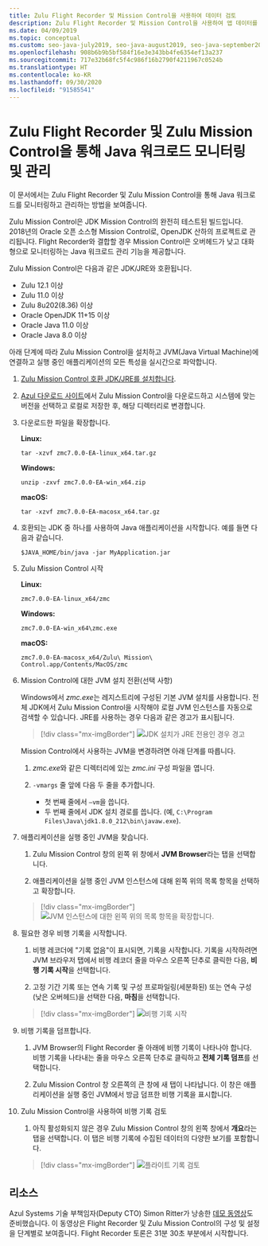 ```yaml
---
title: Zulu Flight Recorder 및 Mission Control을 사용하여 데이터 검토
description: Zulu Flight Recorder 및 Mission Control을 사용하여 앱 데이터를 수집하고 검토하기 위한 지침입니다.
ms.date: 04/09/2019
ms.topic: conceptual
ms.custom: seo-java-july2019, seo-java-august2019, seo-java-september2019, devx-track-java
ms.openlocfilehash: 908b6b9b5bf584f16e3e343bb4fe6354ef13a237
ms.sourcegitcommit: 717e32b68fc5f4c986f16b2790f4211967c0524b
ms.translationtype: HT
ms.contentlocale: ko-KR
ms.lasthandoff: 09/30/2020
ms.locfileid: "91585541"
---
```

# <a name="monitor-and-manage-java-workloads-with-zulu-flight-recorder-and-zulu-mission-control"></a>Zulu Flight Recorder 및 Zulu Mission Control을 통해 Java 워크로드 모니터링 및 관리

이 문서에서는 Zulu Flight Recorder 및 Zulu Mission Control을 통해 Java 워크로드를 모니터링하고 관리하는 방법을 보여줍니다.

Zulu Mission Control은 JDK Mission Control의 완전히 테스트된 빌드입니다. 2018년의 Oracle 오픈 소스형 Mission Control로, OpenJDK 산하의 프로젝트로 관리됩니다. Flight Recorder와 결합할 경우 Mission Control은 오버헤드가 낮고 대화형으로 모니터링하는 Java 워크로드 관리 기능을 제공합니다.

Zulu Mission Control은 다음과 같은 JDK/JRE와 호환됩니다.

* Zulu 12.1 이상
* Zulu 11.0 이상
* Zulu 8u202(8.36) 이상
* Oracle OpenJDK 11+15 이상
* Oracle Java 11.0 이상
* Oracle Java 8.0 이상

아래 단계에 따라 Zulu Mission Control을 설치하고 JVM(Java Virtual Machine)에 연결하고 실행 중인 애플리케이션의 모든 특성을 실시간으로 파악합니다.

1. [Zulu Mission Control 호환 JDK/JRE를 설치합니다](java-jdk-install.md).

2. [Azul 다운로드 사이트](https://www.azul.com/products/zulu-mission-control/)에서 Zulu Mission Control을 다운로드하고 시스템에 맞는 버전을 선택하고 로컬로 저장한 후, 해당 디렉터리로 변경합니다.

3. 다운로드한 파일을 확장합니다.

    **Linux:**

    ```azurecli
    tar -xzvf zmc7.0.0-EA-linux_x64.tar.gz
    ```

    **Windows:**

    ```azurecli
    unzip -zxvf zmc7.0.0-EA-win_x64.zip
    ```

    **macOS:**

    ```azurecli
    tar -xzvf zmc7.0.0-EA-macosx_x64.tar.gz
    ```

4. 호환되는 JDK 중 하나를 사용하여 Java 애플리케이션을 시작합니다. 예를 들면 다음과 같습니다.

    ```azurecli
    $JAVA_HOME/bin/java -jar MyApplication.jar
    ```

5. Zulu Mission Control 시작

    **Linux:**

    ```azurecli
    zmc7.0.0-EA-linux_x64/zmc
    ```

    **Windows:**

    ```azurecli
    zmc7.0.0-EA-win_x64\zmc.exe
    ```

    **macOS:**

    ```azurecli
    zmc7.0.0-EA-macosx_x64/Zulu\ Mission\ Control.app/Contents/MacOS/zmc
    ```

6. Mission Control에 대한 JVM 설치 전환(선택 사항)

    Windows에서 *zmc.exe*는 레지스트리에 구성된 기본 JVM 설치를 사용합니다. 전체 JDK에서 Zulu Mission Control을 시작해야 로컬 JVM 인스턴스를 자동으로 검색할 수 있습니다. JRE를 사용하는 경우 다음과 같은 경고가 표시됩니다.

    > [!div class="mx-imgBorder"]
    ![JDK 설치가 JRE 전용인 경우 경고](media/jfr-jre-warning-message.png)

    Mission Control에서 사용하는 JVM을 변경하려면 아래 단계를 따릅니다.

    1. *zmc.exe*와 같은 디렉터리에 있는 *zmc.ini* 구성 파일을 엽니다.

    2. `-vmargs` 줄 앞에 다음 두 줄을 추가합니다.

        * 첫 번째 줄에서 `–vm`을 씁니다.
        * 두 번째 줄에서 JDK 설치 경로를 씁니다. (예, `C:\Program Files\Java\jdk1.8.0_212\bin\javaw.exe`).

7. 애플리케이션을 실행 중인 JVM을 찾습니다.

    1. Zulu Mission Control 창의 왼쪽 위 창에서 **JVM Browser**라는 탭을 선택합니다.

    2. 애플리케이션을 실행 중인 JVM 인스턴스에 대해 왼쪽 위의 목록 항목을 선택하고 확장합니다.

    > [!div class="mx-imgBorder"]
    ![JVM 인스턴스에 대한 왼쪽 위의 목록 항목을 확장합니다.](media/jfr-jvm-instance-dashboard.png)

8. 필요한 경우 비행 기록을 시작합니다.

    1. 비행 레코더에 "기록 없음"이 표시되면, 기록을 시작합니다. 기록을 시작하려면 JVM 브라우저 탭에서 비행 레코더 줄을 마우스 오른쪽 단추로 클릭한 다음, **비행 기록 시작**을 선택합니다.

    2. 고정 기간 기록 또는 연속 기록 및 구성 프로파일링(세분화된) 또는 연속 구성(낮은 오버헤드)을 선택한 다음, **마침**을 선택합니다.

    > [!div class="mx-imgBorder"]
    ![비행 기록 시작](media/jfr-start-flight-recording.png)

9. 비행 기록을 덤프합니다.

    1. JVM Browser의 Flight Recorder 줄 아래에 비행 기록이 나타나야 합니다. 비행 기록을 나타내는 줄을 마우스 오른쪽 단추로 클릭하고 **전체 기록 덤프**를 선택합니다.

    2. Zulu Mission Control 창 오른쪽의 큰 창에 새 탭이 나타납니다. 이 창은 애플리케이션을 실행 중인 JVM에서 방금 덤프한 비행 기록을 표시합니다.

10. Zulu Mission Control을 사용하여 비행 기록 검토
    1. 아직 활성화되지 않은 경우 Zulu Mission Control 창의 왼쪽 창에서 **개요**라는 탭을 선택합니다. 이 탭은 비행 기록에 수집된 데이터의 다양한 보기를 포함합니다.

    > [!div class="mx-imgBorder"]
    ![플라이트 기록 검토](media/jfr-zulu-mission-control-data.png)

## <a name="resources"></a>리소스

Azul Systems 기술 부책임자(Deputy CTO) Simon Ritter가 낭송한 [데모 동영상](https://www.azul.com/presentation/azul-webinar-open-source-flight-recorder-and-mission-control-managing-and-measuring-openjdk-8-performance/)도 준비했습니다. 이 동영상은 Flight Recorder 및 Zulu Mission Control의 구성 및 설정을 단계별로 보여줍니다. Flight Recorder 토론은 31분 30초 부분에서 시작합니다.
